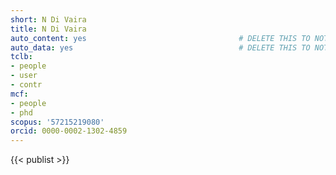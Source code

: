 ```yaml
---
short: N Di Vaira
title: N Di Vaira
auto_content: yes                                  # DELETE THIS TO NOT AUTO GENERATE CONTENT
auto_data: yes                                     # DELETE THIS TO NOT AUTO GENERATE METADATA
tclb:
- people
- user
- contr
mcf:
- people
- phd
scopus: '57215219080'
orcid: 0000-0002-1302-4859
---
```


{{< publist >}}
